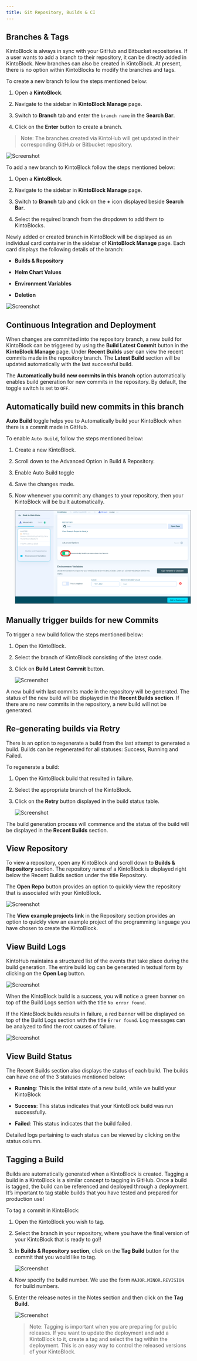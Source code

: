 ```yaml
---
title: Git Repository, Builds & CI
---
```


## Branches & Tags

KintoBlock is always in sync with your GitHub and Bitbucket repositories. If a user wants to add a branch to their repository, it can be directly added in KintoBlock. New branches can also be created in KintoBlock. At present, there is no option within KintoBlocks to modify the branches and tags.

To create a new branch follow the steps mentioned below:

1. Open a **KintoBlock**.

2. Navigate to the sidebar in **KintoBlock Manage** page.

3. Switch to **Branch** tab and enter the `branch name` in the **Search Bar**.

4. Click on the **Enter** button to create a branch.

>Note: The branches created via KintoHub will get updated in their corresponding GitHub or Bitbucket repository.

   ![Screenshot](/docs/assets/Branches_Sidebar.png)

To add a new branch to KintoBlock follow the steps mentioned below:

1. Open a **KintoBlock**.

2. Navigate to the sidebar in **KintoBlock Manage** page.

3. Switch to **Branch** tab and click on the **+** icon displayed beside **Search Bar**.

4. Select the required branch from the dropdown to add them to KintoBlocks.

Newly added or created branch in KintoBlock will be displayed as an individual card container in the sidebar of **KintoBlock Manage** page. Each card displays the following details of the branch:

- **Builds & Repository**

- **Helm Chart Values**

- **Environment Variables**

- **Deletion**

![Screenshot](/docs/assets/branches_card.png)


## Continuous Integration and Deployment

When changes are committed into the repository branch, a new build for KintoBlock can be triggered by using the **Build Latest Commit** button in the **KintoBlock Manage** page. Under **Recent Builds** user can view the recent commits made in the repository branch. The **Latest Build** section will be updated automatically with the last successful build.

The **Automatically build new commits in this branch** option automatically enables build generation for new commits in the repository. By default, the toggle switch is set to `OFF`.

## Automatically build new commits in this branch

**Auto Build** toggle helps you to Automatically build your KintoBlock when there is a commit made in GitHub.

 To enable `Auto Build`, follow the steps mentioned below:
 
1. Create a new KintoBlock.

2. Scroll down to the Advanced Option in Build & Repository.

3. Enable Auto Build toggle

4. Save the changes made.

5. Now whenever you commit any changes to your repository, then your KintoBlock will be built automatically.

   ![Screenshot](/docs/assets/Auto-Build.png)

## Manually trigger builds for new Commits

To trigger a new build follow the steps mentioned below:

1. Open the KintoBlock.

2. Select the branch of KintoBlock consisting of the latest code.

3. Click on **Build Latest Commit** button.

   ![Screenshot](/docs/assets/build_latest_commit.png)

A new build with last commits made in the repository will be generated. The status of the new build will be displayed in the **Recent Builds section**. If there are no new commits in the repository, a new build will not be generated.


## Re-generating builds via Retry

There is an option to regenerate a build from the last attempt to generated a build. Builds can be regenerated for all statuses: Success, Running and Failed.

To regenerate a build:

1. Open the KintoBlock build that resulted in failure.

2. Select the appropriate branch of the KintoBlock.

3. Click on the **Retry** button displayed in the build status table.

   ![Screenshot](/docs/assets/kb-retry.png)

The build generation process will commence and the status of the build will be displayed in the **Recent Builds** section.


## View Repository

To view a repository, open any KintoBlock and scroll down to **Builds & Repository** section. The repository name of a KintoBlock is displayed right below the Recent Builds section under the title Repository.

The **Open Repo** button provides an option to quickly view the repository that is associated with your KintoBlock.
  
   ![Screenshot](/docs/assets/kb-open-repo-btn.png)

The **View example projects link** in the Repository section provides an option to quickly view an example project of the programming language you have chosen to create the KintoBlock.


## View Build Logs

KintoHub maintains a structured list of the events that take place during the build generation. The entire build log can be generated in textual form by clicking on the **Open Log** button. 

   ![Screenshot](/docs/assets/open_log.png)

When the KintoBlock build is a success, you will notice a green banner on top of the Build Logs section with the title `No error found`.

If the KintoBlock builds results in failure, a red banner will be displayed on top of the Build Logs section with the title `Error found`.  Log messages can be analyzed to find the root causes of failure. 

   ![Screenshot](/docs/assets/build_error.png)


## View Build Status

The Recent Builds section also displays the status of each build. The builds can have one of the 3 statuses mentioned below:

- **Running**: This is the initial state of a new build, while we build your KintoBlock

- **Success**: This status indicates that your KintoBlock build was run successfully.

- **Failed**: This status indicates that the build failed. 

Detailed logs pertaining to each status can be viewed by clicking on the status column.


## Tagging a Build

Builds are automatically generated when a KintoBlock is created. Tagging a build in a KintoBlock is a similar concept to tagging in GitHub. Once a build is tagged, the build can be referenced and deployed through a deployment. It’s important to tag stable builds that you have tested and prepared for production use!

To tag a commit in KintoBlock:

1. Open the KintoBlock you wish to tag.

2. Select the branch in your repository, where you have the final version of your KintoBlock that is ready to go!!

3. In **Builds & Repository section**, click on the **Tag Build** button for the commit that you would like to tag.

    ![Screenshot](/docs/assets/kb-tag-btn.png)

4. Now specify the build number. We use the form  `MAJOR.MINOR.REVISION` for build numbers.

5. Enter the release notes in the Notes section and then click on the **Tag Build**.

    ![Screenshot](/docs/assets/tab-this-build.png)

    > Note: Tagging is important when you are preparing for public releases. If you want to update the deployment and add a KintoBlock to it, create a tag and select the tag within the deployment. This is an easy way to control the released versions of your KintoBlock.
